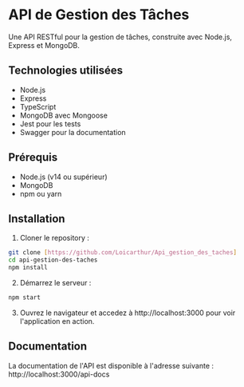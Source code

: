 # API de Gestion des Tâches

Une API RESTful pour la gestion de tâches, construite avec Node.js, Express et MongoDB.

## Technologies utilisées

- Node.js
- Express
- TypeScript
- MongoDB avec Mongoose
- Jest pour les tests
- Swagger pour la documentation

## Prérequis

- Node.js (v14 ou supérieur)
- MongoDB
- npm ou yarn

## Installation

1. Cloner le repository :
```bash
git clone [https://github.com/Loicarthur/Api_gestion_des_taches]
cd api-gestion-des-taches
npm install
```
2. Démarrez le serveur :
```bash
npm start
```
3. Ouvrez le navigateur et accedez à http://localhost:3000 pour voir l'application en action.

## Documentation

La documentation de l'API est disponible à l'adresse suivante : http://localhost:3000/api-docs